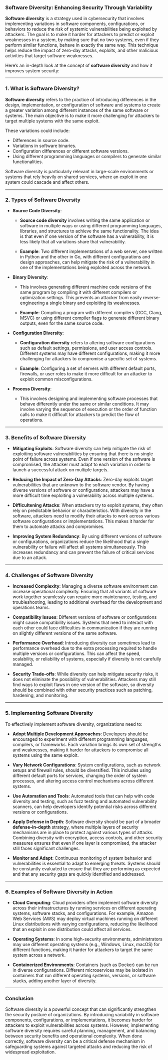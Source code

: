### **Software Diversity: Enhancing Security Through Variability**

**Software diversity** is a strategy used in cybersecurity that involves implementing variations in software components, configurations, or behaviors to reduce the risk of systemic vulnerabilities being exploited by attackers. The goal is to make it harder for attackers to predict or exploit weaknesses in a system, by making sure that no two systems, even if they perform similar functions, behave in exactly the same way. This technique helps reduce the impact of zero-day attacks, exploits, and other malicious activities that target software weaknesses.

Here’s an in-depth look at the concept of **software diversity** and how it improves system security:

---

### **1. What is Software Diversity?**

**Software diversity** refers to the practice of introducing differences in the design, implementation, or configuration of software and systems to create a greater variation among different instances of the same software or systems. The main objective is to make it more challenging for attackers to target multiple systems with the same exploit.

These variations could include:
- Differences in source code.
- Variations in software binaries.
- Configuration differences or different software versions.
- Using different programming languages or compilers to generate similar functionalities.

Software diversity is particularly relevant in large-scale environments or systems that rely heavily on shared services, where an exploit in one system could cascade and affect others.

---

### **2. Types of Software Diversity**

- **Source Code Diversity**:
  - **Source code diversity** involves writing the same application or software in multiple ways or using different programming languages, libraries, and structures to achieve the same functionality. The idea is that even if one version of the software has a vulnerability, it is less likely that all variations share that vulnerability.
  
  - **Example**: Two different implementations of a web server, one written in Python and the other in Go, with different configurations and design approaches, can help mitigate the risk of a vulnerability in one of the implementations being exploited across the network.

- **Binary Diversity**:
  - This involves generating different machine code versions of the same program by compiling it with different compilers or optimization settings. This prevents an attacker from easily reverse-engineering a single binary and exploiting its weaknesses.
  
  - **Example**: Compiling a program with different compilers (GCC, Clang, MSVC) or using different compiler flags to generate different binary outputs, even for the same source code.

- **Configuration Diversity**:
  - **Configuration diversity** refers to altering software configurations such as default settings, permissions, and user access controls. Different systems may have different configurations, making it more challenging for attackers to compromise a specific set of systems.
  
  - **Example**: Configuring a set of servers with different default ports, firewalls, or user roles to make it more difficult for an attacker to exploit common misconfigurations.

- **Process Diversity**:
  - This involves designing and implementing software processes that behave differently under the same or similar conditions. It may involve varying the sequence of execution or the order of function calls to make it difficult for attackers to predict the flow of operations.

---

### **3. Benefits of Software Diversity**

- **Mitigating Exploits**:
  Software diversity can help mitigate the risk of exploiting software vulnerabilities by ensuring that there is no single point of failure across systems. Even if one version of the software is compromised, the attacker must adapt to each variation in order to launch a successful attack on multiple targets.

- **Reducing the Impact of Zero-Day Attacks**:
  Zero-day exploits target vulnerabilities that are unknown to the software vendor. By having diverse versions of software or configurations, attackers may have a more difficult time exploiting a vulnerability across multiple systems.

- **Difficultening Attacks**:
  When attackers try to exploit systems, they often rely on predictable behavior or characteristics. With diversity in the software, attackers need to modify their attacks to work across various software configurations or implementations. This makes it harder for them to automate attacks and compromises.

- **Improving System Redundancy**:
  By using different versions of software or configurations, organizations reduce the likelihood that a single vulnerability or failure will affect all systems simultaneously. This increases redundancy and can prevent the failure of critical services due to an attack.

---

### **4. Challenges of Software Diversity**

- **Increased Complexity**:
  Managing a diverse software environment can increase operational complexity. Ensuring that all variants of software work together seamlessly can require more maintenance, testing, and troubleshooting, leading to additional overhead for the development and operations teams.

- **Compatibility Issues**:
  Different versions of software or configurations might cause compatibility issues. Systems that need to interact with each other could face difficulties in communication if they are running on slightly different versions of the same software.

- **Performance Overhead**:
  Introducing diversity can sometimes lead to performance overhead due to the extra processing required to handle multiple versions or configurations. This can affect the speed, scalability, or reliability of systems, especially if diversity is not carefully managed.

- **Security Trade-offs**:
  While diversity can help mitigate security risks, it does not eliminate the possibility of vulnerabilities. Attackers may still find ways to exploit flaws in one version of the software, so diversity should be combined with other security practices such as patching, hardening, and monitoring.

---

### **5. Implementing Software Diversity**

To effectively implement software diversity, organizations need to:

- **Adopt Multiple Development Approaches**:
  Developers should be encouraged to experiment with different programming languages, compilers, or frameworks. Each variation brings its own set of strengths and weaknesses, making it harder for attackers to compromise all systems using the same exploit.

- **Vary Network Configurations**:
  System configurations, such as network setups and firewall rules, should be diversified. This includes using different default ports for services, changing the order of system processes, and altering access control mechanisms across different systems.

- **Use Automation and Tools**:
  Automated tools that can help with code diversity and testing, such as fuzz testing and automated vulnerability scanners, can help developers identify potential risks across different versions or configurations.

- **Apply Defense in Depth**:
  Software diversity should be part of a broader **defense-in-depth** strategy, where multiple layers of security mechanisms are in place to protect against various types of attacks. Combining diversity with encryption, access controls, and other security measures ensures that even if one layer is compromised, the attacker still faces significant challenges.

- **Monitor and Adapt**:
  Continuous monitoring of system behavior and vulnerabilities is essential to adapt to emerging threats. Systems should be constantly evaluated to ensure that they are performing as expected and that any security gaps are quickly identified and addressed.

---

### **6. Examples of Software Diversity in Action**

- **Cloud Computing**: Cloud providers often implement software diversity across their infrastructures by running services on different operating systems, software stacks, and configurations. For example, Amazon Web Services (AWS) may deploy virtual machines running on different Linux distributions with varying configurations, reducing the likelihood that an exploit in one distribution could affect all services.
  
- **Operating Systems**: In some high-security environments, administrators may use different operating systems (e.g., Windows, Linux, macOS) for different functions, making it harder for attackers to target the same system across a network.

- **Containerized Environments**: Containers (such as Docker) can be run in diverse configurations. Different microservices may be isolated in containers that run different operating systems, versions, or software stacks, adding another layer of diversity.

---

### **Conclusion**

Software diversity is a powerful concept that can significantly strengthen the security posture of organizations. By introducing variability in software components, configurations, or implementations, it becomes harder for attackers to exploit vulnerabilities across systems. However, implementing software diversity requires careful planning, management, and balancing between security benefits and operational complexity. When done correctly, software diversity can be a critical defense mechanism in safeguarding systems against targeted attacks and reducing the risk of widespread exploitation.
